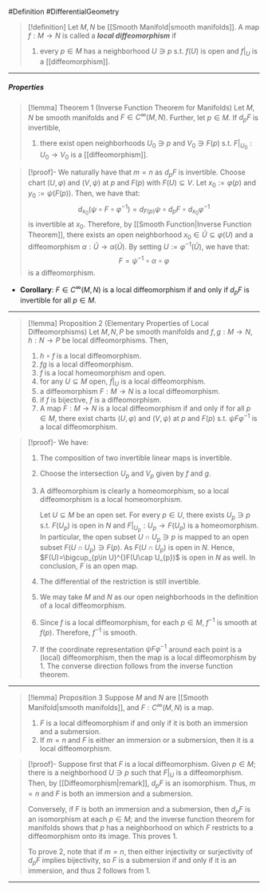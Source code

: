 #Definition #DifferentialGeometry 

> [!definition]
> Let $M,N$ be [[Smooth Manifold|smooth manifolds]]. A map $f:M\to N$ is called a ***local diffeomorphism*** if 
> 1. every $p\in M$ has a neighborhood $U\ni p$ s.t. $f(U)$ is open and $f|_{U}$ is a [[diffeomorphism]].
---
##### Properties

> [!lemma] Theorem 1 (Inverse Function Theorem for Manifolds)
> Let $M,N$ be smooth manifolds and $F\in C^\infty(M,N)$. Further, let $p\in M$. If $d_{p}F$ is invertible, 
> 1. there exist open neighborhoods $U_{0}\ni p$ and $V_{0}\ni F(p)$ s.t. $F|_{U_{0}}:U_{0}\to V_{0}$ is a [[diffeomorphism]]. 

> [!proof]-
> We naturally have that $m=n$ as $d_{p}F$ is invertible. Choose chart $(U,\varphi)$ and $(V,\psi)$ at $p$ and $F(p)$ with $F(U)\subseteq V$. Let $x_{0}:=\varphi(p)$ and $y_{0}:=\psi(F(p))$. Then, we have that:  
> $$d_{x_{0}}(\psi \circ F\circ \varphi ^{-1})=d_{F(p)}\psi\circ d_{p}F\circ d_{x_{0}}\varphi ^{-1}$$
> is invertible at $x_{0}$. Therefore, by [[Smooth Function|Inverse Function Theorem]], there exists an open neighborhood $x_{0}\in \tilde{U}\subseteq\varphi(U)$ and a diffeomorphism $\alpha:\tilde{U}\to\alpha(\tilde{U})$. By setting $U:=\varphi ^{-1}(\tilde{U})$, we have that: $$F=\psi ^{-1}\circ  \alpha \circ \varphi$$is a diffeomorphism.
- **Corollary**: $F\in C^\infty(M,N)$ is a local diffeomorphism if and only if $d_{p}F$ is invertible for all $p\in M$.
---
> [!lemma] Proposition 2 (Elementary Properties of Local Diffeomorphisms)
> Let $M,N,P$ be smooth manifolds and $f,g:M\to N$, $h:N\to P$ be local diffeomorphisms. Then, 
> 1. $h\circ f$ is a local diffeomorphism.
> 2. $fg$ is a local diffeomorphism.
> 3. $f$ is a local homeomorphism and open.
> 7. for any $U\subseteq M$ open, $f|_{U}$ is a local diffeomorphism.
> 8. a diffeomorphism $F:M\to N$ is a local diffeomorphism.
> 9. if $f$ is bijective, $f$ is a diffeomorphism.
> 10. A map $F:M\to N$ is a local diffeomorphism if and only if for all $p\in M$, there exist charts $(U,\varphi)$ and $(V,\psi)$ at $p$ and $F(p)$ s.t. $\psi F\varphi ^{-1}$ is a local diffeomorphism.

> [!proof]-
> We have:
> 1. The composition of two invertible linear maps is invertible.
> 2. Choose the intersection $U_{p}$ and $V_{p}$ given by $f$ and $g$. 
> 3. A diffeomorphism is clearly a homeomorphism, so a local diffeomorphism is a local homeomorphism. 
>    
>    Let $U\subseteq M$ be an open set. For every $p\in U$, there exists $U_{p}\ni p$ s.t. $F(U_{p})$ is open in $N$ and $F|_{U_{p}}:U_{p}\to F(U_{p})$ is a homeomorphism. In particular, the open subset $U\cap U_{p}\ni p$ is mapped to an open subset $F(U\cap U_{p})\ni F(p)$. As $F(U\cap U_{p})$ is open in $N$. Hence, $F(U)=\bigcup_{p\in U}^{}F(U\cap U_{p})$ is open in $N$ as well. In conclusion, $F$ is an open map.
> 4. The differential of the restriction is still invertible.
> 5. We may take $M$ and $N$ as our open neighborhoods in the definition of a local diffeomorphism.
> 6. Since $f$ is a local diffeomorphism, for each $p\in M$, $f^{-1}$ is smooth at $f(p)$. Therefore, $f^{-1}$ is smooth.
> 7. If the coordinate representation $\psi F\varphi ^{-1}$ around each point is a (local) diffeomorphism, then the map is a local diffeomorphism by 1. The converse direction follows from the inverse function theorem.
---
> [!lemma] Proposition 3
> Suppose $M$ and $N$ are [[Smooth Manifold|smooth manifolds]], and $F:C^\infty(M,N)$ is a map. 
> 1. $F$ is a local diffeomorphism if and only if it is both an immersion and a submersion. 
> 2. If $m=n$ and $F$ is either an immersion or a submersion, then it is a local diffeomorphism.

> [!proof]-
> Suppose first that $F$ is a local diffeomorphism. Given $p\in M$; there is a neighborhood $U\ni p$ such that $F|_{U}$ is a diffeomorphism. Then, by [[Diffeomorphism|remark]], $d_{p}F$ is an isomorphism. Thus, $m=n$ and $F$ is both an immersion and a submersion. 
> 
> Conversely, if $F$ is both an immersion and a submersion, then $d_{p}F$ is an isomorphism at each $p\in M$; and the inverse function theorem for manifolds shows that $p$ has a neighborhood on which $F$ restricts to a diffeomorphism onto its image. This proves 1. 
> 
> To prove 2, note that if $m=n$, then either injectivity or surjectivity of $d_{p}F$ implies bijectivity, so $F$ is a submersion if and only if it is an immersion, and thus 2 follows from 1.
---
